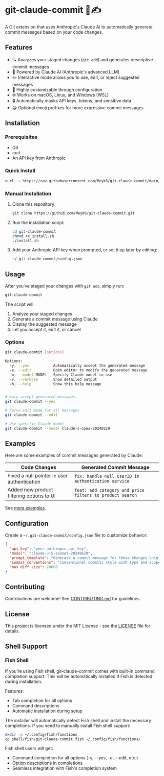 # git-claude-commit 🤖✍️

A Git extension that uses Anthropic's Claude AI to automatically generate commit messages based on your code changes.

## Features

- 🔍 Analyzes your staged changes (`git add`) and generates descriptive commit messages
- 🤖 Powered by Claude AI (Anthropic's advanced LLM)
- ✏️ Interactive mode allows you to use, edit, or reject suggested messages
- 🔧 Highly customizable through configuration
- 🌐 Works on macOS, Linux, and Windows (WSL)
- 🔒 Automatically masks API keys, tokens, and sensitive data
- 😀 Optional emoji prefixes for more expressive commit messages

## Installation

### Prerequisites

- Git
- curl
- An API key from Anthropic

### Quick Install

```bash
curl -s https://raw.githubusercontent.com/Meyk0/git-claude-commit/main/install.sh | bash
```

### Manual Installation

1. Clone this repository:
   ```bash
   git clone https://github.com/Meyk0/git-claude-commit.git
   ```

2. Run the installation script:
   ```bash
   cd git-claude-commit
   chmod +x install.sh
   ./install.sh
   ```

3. Add your Anthropic API key when prompted, or set it up later by editing:
   ```bash
   ~/.git-claude-commit/config.json
   ```

## Usage

After you've staged your changes with `git add`, simply run:

```bash
git-claude-commit
```

The script will:
1. Analyze your staged changes
2. Generate a commit message using Claude
3. Display the suggested message
4. Let you accept it, edit it, or cancel

### Options

```bash
git claude-commit [options]

Options:
  -y, --yes           Automatically accept the generated message
  -e, --edit          Open editor to modify the generated message
  -m, --model MODEL   Specify Claude model to use
  -v, --verbose       Show detailed output
  -h, --help          Show this help message
```

```bash

# Auto-accept generated messages
git claude-commit --yes

# Force edit mode for all messages
git claude-commit --edit

# Use specific Claude model
git claude-commit --model claude-3-opus-20240229
```

## Examples

Here are some examples of commit messages generated by Claude:

| Code Changes | Generated Commit Message |
|--------------|--------------------------|
| Fixed a null pointer in user authentication | `fix: handle null userID in authentication service` |
| Added new product filtering options to UI | `feat: add category and price filters to product search` |

See [more examples](docs/EXAMPLES.md).

## Configuration

Create a `~/.git-claude-commit/config.json` file to customize behavior:

```json
{
  "api_key": "your_anthropic_api_key",
  "model": "claude-3-5-sonnet-20240620",
  "prompt_template": "Generate a commit message for these changes:\n\n{diff}\n\nFollow these conventions: {conventions}",
  "commit_conventions": "conventional commits style with type and scope",
  "max_diff_size": 20000
}
```

## Contributing

Contributions are welcome! See [CONTRIBUTING.md](CONTRIBUTING.md) for guidelines.

## License

This project is licensed under the MIT License - see the [LICENSE](LICENSE) file for details.

## Shell Support

### Fish Shell
If you're using Fish shell, git-claude-commit comes with built-in command completion support. This will be automatically installed if Fish is detected during installation.

Features:
- Tab completion for all options
- Command descriptions
- Automatic installation during setup

The installer will automatically detect Fish shell and install the necessary completions. If you need to manually install Fish shell support:

```bash
mkdir -p ~/.config/fish/functions
cp shell/fish/git-claude-commit.fish ~/.config/fish/functions/
```

Fish shell users will get:
- Command completion for all options (-y, --yes, -e, --edit, etc.)
- Option descriptions in completions
- Seamless integration with Fish's completion system